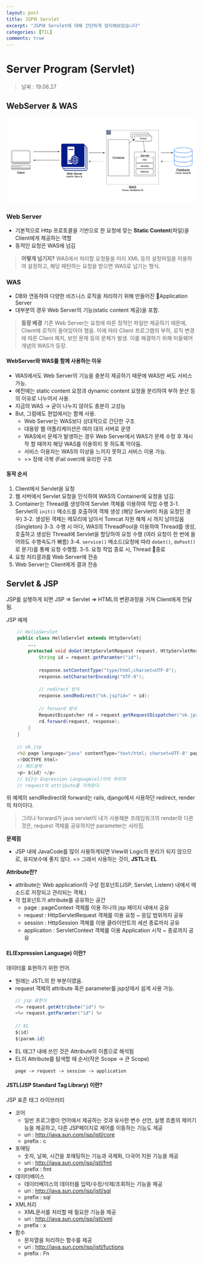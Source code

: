 ```yaml
---
layout: post
title: JSP와 Servlet
excerpt: "JSP와 Servlet에 대해 간단하게 정리해보았습니다"
categories: [TIL]
comments: true
---
```

Server Program (Servlet)
=========

> 날짜 : 19.06.27

## WebServer & WAS

<center><img src="/img/webserver-was.png"></center>

### Web Server
- 기본적으로 Http 프로토콜을 기반으로 한 요청에 맞는 **Static Content**(파일)을 Client에게 제공하는 역할
- 동적인 요청은 WAS에 넘김
> **어떻게 넘기지?**
WAS에서 처리할 요청들을 미리 XML 등의 설정파일을 이용하여 설정하고, 해당 패턴하는 요청을 받으면 WAS로 넘기는 형식.

### WAS
- DB와 연동하여 다양한 비즈니스 로직을 처리하기 위해 만들어진 Application Server
- 대부분의 경우 Web Server의 기능(static content 제공)을 포함.
> **등장 배경**
기존 Web Server는 요청에 따른 정적인 파일만 제공하기 때문에, Client에 로직이 들어있어야 했음. 이에 따라 Client 프로그램의 부하, 로직 변경에 따른 Client 패치, 보안 문제 등의 문제가 발생. 이를 해결하기 위해 미들웨어 개념의 WAS가 등장.

#### WebServer와 WAS를 함께 사용하는 이유
- WAS에서도 Web Server의 기능을 충분히 제공하기 때문에 WAS만 써도 서비스 가능.
- 예전에는 static content 요청과 dynamic content 요청을 분리하여 부하 분산 등의 이유로 나누어서 사용.
- 지금의 WAS -> 굳이 나누지 않아도 충분히 고성능
- But, 그럼에도 현업에서는 함께 사용.
    - Web Server는 WAS보다 상대적으로 간단한 구조
    - 대용량 웹 어플리케이션은 여러 대의 서버로 운영
    - WAS에서 문제가 발생하는 경우 Web Server에서 WAS가 문제 수정 후 재시작 할 때까지 해당 WAS를 이용하지 못 하도록 막아둠.
    - 서비스 이용자는 WAS의 이상을 느끼지 못하고 서비스 이용 가능.
    - => 장애 극복 (Fail over)에 유리한 구조

#### 동작 순서
1. Client에서 Servlet을 요청
2. 웹 서버에서 Servlet 요청을 인식하여 WAS의 Container에 요청을 넘김.
3. Container는 Thread를 생성하여 Servlet 객체를 이용하여 작업 수행
    3-1. Servlet의 `init()` 메소드를 호출하여 객체 생성 (해당 Servlet이 처음 요청인 경우)
    3-2. 생성된 객체는 메모리에 남아서 Tomcat 자원 해제 시 까지 남아있음(Singleton)
    3-3. 수행 시 마다, WAS의 ThreadPool을 이용하여 Thread를 생성, 호출하고 생성된 Thread에 Servlet을 할당하여 요청 수행 (여러 요청이 한 번에 들어와도 수행속도가 빠름)
    3-4. `service()` 메소드(요청에 따라 `doGet()`, `doPost()`로 분기)를 통해 요청 수행함.
    3-5. 요청 작업 종료 시, Thread 종료
4. 요청 처리결과를 Web Server에 전송
5. Web Server는 Client에게 결과 전송

#### 
    

## Servlet & JSP

JSP를 실행하게 되면 JSP => Servlet => HTML의 변환과정을 거쳐 Client에게 전달됨.

JSP 예제
```java
    // HelloServlet
    public class HelloServlet extends HttpServlet{
        ...
        protected void doGet(HttpServletRequest request, HttpServletResponse response)...{
            String id = request.getParamter("id");

            response.setContentType("type/html;charset=UTF-8");
            response.setCharacterEncoding("UTF-8");

            // redirect 방식
            response.sendRedirect("ok.jsp?id=" + id);

            // forward 방식
            RequestDispatcher rd = request.getRequestDispatcher("ok.jps");
            rd.forward(request, response);
        }
    }

    // ok.jsp
    <%@ page language="java" contentType="text/html; charset=UTF-8" pageEncoding="UTF-8" %>
    <!DOCTYPE html>
    // 헤드생략
    <p> ${id} </p>
    // ${}는 Expression Language(el)이라 부르며
    // request의 attribute를 가져온다.
```

위 예제의 sendRedirect와 forward는 rails, django에서 사용하던 redirect, render의 차이이다.

> 그러나 forward가 java servlet이 내가 사용해본 프레임워크의 render와 다른 것은, request 객체를 공유하지만 parameter는 사라짐.


**문제점**
- JSP 내에 JavaCode를 많이 사용하게되면 View와 Logic의 분리가 되지 않으므로, 유지보수에 좋지 않다.
=> 그래서 사용하는 것이, **JSTL**과 **EL**



**Attribute란?**
- attribute는 Web application의 구성 컴포넌트(JSP, Servlet, Listenr) 내에서 메소드로 저장되고 관리되는 객체.)
- 각 컴포넌트가 attribute를 공유하는 공간
    - page : pageContext 객체를 이용
    하나의 jsp 페이지 내에서 공유
    - request : HttpServletRequest 객체를 이용
    요청 ~ 응답 범위까지 공유
    - session : HttpSession 객체를 이용
    클라이언트의 세션 종료까지 공유
    - application : ServletContext 객체를 이용
    Application 시작 ~ 종료까지 공유


#### EL(Expression Language) 이란?
데이터를 표현하기 위한 언어.
- 원래는 JSTL의 한 부분이였음.
- request 객체의 attribute 혹은 parameter를 jsp상에서 쉽게 사용 가능.
    ```java
    // jsp 표현식
    <%= request.getAttribute("id") %>
    <%= request.getParamter("id") %>

    // EL
    ${id}
    ${param.id}
    ```
- EL 태그? 내에 쓰인 것은 Attribute의 이름으로 해석됨
- EL이 Attribute를 탐색할 때 순서(작은 Scope -> 큰 Scope)
    ```
    page -> request -> session -> application
    ```

#### JSTL(JSP Standard Tag Library) 이란?
JSP 표준 태그 라이브러리
- 코어
    - 일반 프로그램이 언어에서 제공하는 것과 유사한 변수 선언, 실행 흐름의 제어기능을 제공하고, 다른 JSP페이지로 제어를 이동하는 기능도 제공
    - uri : http://java.sun.com/jsp/jstl/core
    - prefix : c
- 포매팅
    - 숫자, 날짜, 시간을 포매팅하는 기능과 국제화, 다국어 지원 기능을 제공
    - uri : http://java.sun.com/jsp/jstl/fmt
    - prefix : fmt
- 데이터베이스
    - 데이터베이스의 데이터를 입력/수정/삭제/조회하는 기능을 제공
    - uri : http://java.sun.com/jsp/jstl/sql
    - prefix : sql
- XML처리
    - XML문서를 처리할 때 필요한 기능을 제공
    - uri : http://java.sun.com/jsp/jstl/xml
    - prefix : x
- 함수
    - 문자열을 처리하는 함수를 제공
    - uri : http://java.sun.com/jsp/jstl/fuctions
    - prefix : Fn

